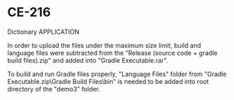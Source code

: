 # CE-216
Dictionary APPLICATION

In order to upload the files under the maximum size limit, build and language files were subtracted from the "Release (source code + gradle build files).zip" and
added into "Gradle Executable.rar". 

To build and run Gradle files properly, "Language Files" folder from "Gradle Executable.zip\Gradle Build Files\bin" is needed to be added into root directory 
of the "demo3" folder.
 
 
